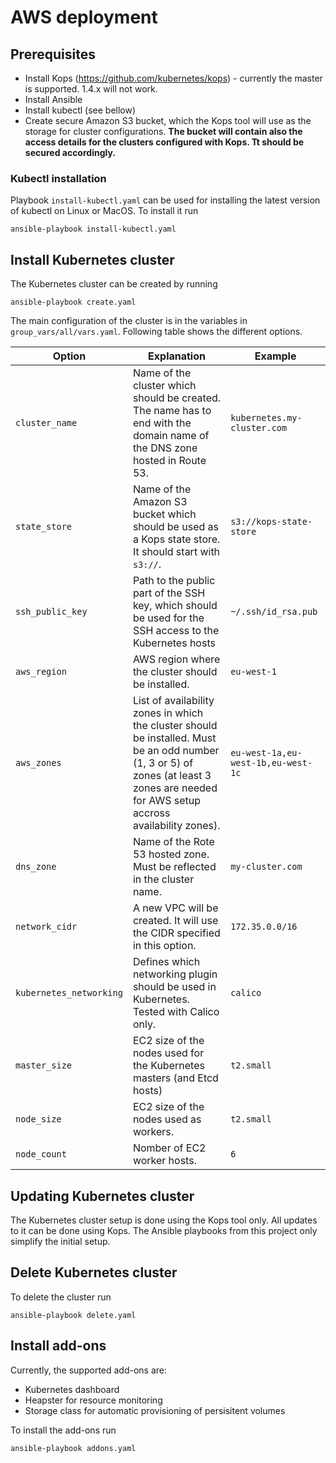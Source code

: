 # AWS deployment

## Prerequisites

* Install Kops (https://github.com/kubernetes/kops) - currently the master is supported. 1.4.x will not work.
* Install Ansible
* Install kubectl (see bellow)
* Create secure Amazon S3 bucket, which the Kops tool will use as the storage for cluster configurations. **The bucket will contain also the access details for the clusters configured with Kops. Tt should be secured accordingly.**

### Kubectl installation

Playbook `install-kubectl.yaml` can be used for installing the latest version of kubectl on Linux or MacOS. To install it run
```
ansible-playbook install-kubectl.yaml
```

## Install Kubernetes cluster

The Kubernetes cluster can be created by running
```
ansible-playbook create.yaml
```

The main configuration of the cluster is in the variables in `group_vars/all/vars.yaml`. Following table shows the different options.

| Option | Explanation | Example |
|--------|-------------|---------|
| `cluster_name` | Name of the cluster which should be created. The name has to end with the domain name of the DNS zone hosted in Route 53. | `kubernetes.my-cluster.com` |
| `state_store` | Name of the Amazon S3 bucket which should be used as a Kops state store. It should start with `s3://`. | `s3://kops-state-store` |
| `ssh_public_key` | Path to the public part of the SSH key, which should be used for the SSH access to the Kubernetes hosts | `~/.ssh/id_rsa.pub` |
| `aws_region` | AWS region where the cluster should be installed. | `eu-west-1` |
| `aws_zones` | List of availability zones in which the cluster should be installed. Must be an odd number (1, 3 or 5) of zones (at least 3 zones are needed for AWS setup accross availability zones). | `eu-west-1a,eu-west-1b,eu-west-1c` |
| `dns_zone` | Name of the Rote 53 hosted zone. Must be reflected in the cluster name. | `my-cluster.com` |
| `network_cidr` | A new VPC will be created. It will use the CIDR specified in this option. | `172.35.0.0/16` |
| `kubernetes_networking` | Defines which networking plugin should be used in Kubernetes. Tested with Calico only. | `calico` |
| `master_size` | EC2 size of the nodes used for the Kubernetes masters (and Etcd hosts) | `t2.small` |
| `node_size` | EC2 size of the nodes used as workers. | `t2.small` |
| `node_count` | Nomber of EC2 worker hosts. | `6` |

## Updating Kubernetes cluster

The Kubernetes cluster setup is done using the Kops tool only. All updates to it can be done using Kops. The Ansible playbooks from this project only simplify the initial setup.

## Delete Kubernetes cluster

To delete the cluster run
```
ansible-playbook delete.yaml
```

## Install add-ons

Currently, the supported add-ons are:
* Kubernetes dashboard
* Heapster for resource monitoring
* Storage class for automatic provisioning of persisitent volumes

To install the add-ons run
```
ansible-playbook addons.yaml
```
